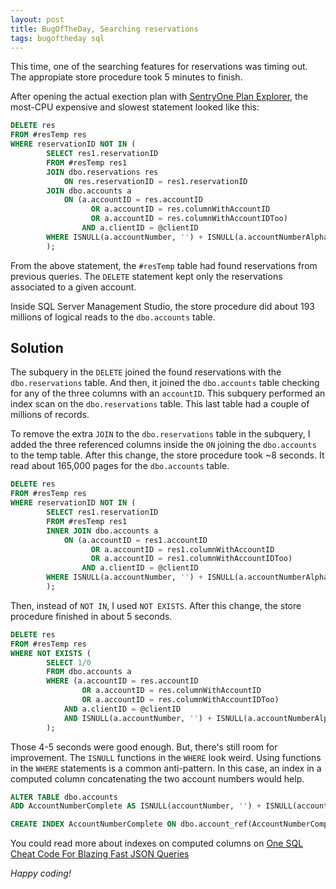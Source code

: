 ```yaml
---
layout: post
title: BugOfTheDay, Searching reservations
tags: bugoftheday sql
---
```


This time, one of the searching features for reservations was timing out. The appropiate store procedure took 5 minutes to finish.

After opening the actual exection plan with [SentryOne Plan Explorer](https://www.sentryone.com/plan-explorer), the most-CPU expensive and slowest statement looked like this:

```sql
DELETE res
FROM #resTemp res
WHERE reservationID NOT IN (
        SELECT res1.reservationID
        FROM #resTemp res1
        JOIN dbo.reservations res
            ON res.reservationID = res1.reservationID
        JOIN dbo.accounts a
            ON (a.accountID = res.accountID
                  OR a.accountID = res.columnWithAccountID
                  OR a.accountID = res.columnWithAccountIDToo)
                AND a.clientID = @clientID
        WHERE ISNULL(a.accountNumber, '') + ISNULL(a.accountNumberAlpha, '') LIKE @accountNumber + '%'
        );

```

From the above statement, the `#resTemp` table had found reservations from previous queries. The `DELETE` statement kept only the reservations associated to a given account.

Inside SQL Server Management Studio, the store procedure did about 193 millions of logical reads to the `dbo.accounts` table.

## Solution

The subquery in the `DELETE`  joined the found reservations with the `dbo.reservations` table. And then, it joined the `dbo.accounts` table checking for any of the three columns with an `accountID`. This subquery performed an index scan on the `dbo.reservations` table. This last table had a couple of millions of records.

To remove the extra `JOIN` to the `dbo.reservations` table in the subquery, I added the three referenced columns inside the `ON` joining the `dbo.accounts` to the temp table. After this change,  the store procedure took ~8 seconds. It read about 165,000  pages for the `dbo.accounts` table.

```sql
DELETE res
FROM #resTemp res
WHERE reservationID NOT IN (
        SELECT res1.reservationID
        FROM #resTemp res1
        INNER JOIN dbo.accounts a
            ON (a.accountID = res1.accountID
                  OR a.accountID = res1.columnWithAccountID
                  OR a.accountID = res1.columnWithAccountIDToo)
                AND a.clientID = @clientID
        WHERE ISNULL(a.accountNumber, '') + ISNULL(a.accountNumberAlpha, '') LIKE @accountNumber + '%'
        );
```

Then, instead of `NOT IN`, I used `NOT EXISTS`. After this change, the store procedure finished in about 5 seconds.

```sql
DELETE res
FROM #resTemp res
WHERE NOT EXISTS (
        SELECT 1/0
        FROM dbo.accounts a
        WHERE (a.accountID = res.accountID
                OR a.accountID = res.columnWithAccountID
                OR a.accountID = res.columnWithAccountIDToo)
            AND a.clientID = @clientID
            AND ISNULL(a.accountNumber, '') + ISNULL(a.accountNumberAlpha, '') LIKE @accountNumber + '%'
        );
```

Those 4-5 seconds were good enough. But, there's still room for improvement. The `ISNULL` functions in the `WHERE` look weird. Using functions in the `WHERE` statements is a common anti-pattern. In this case, an index in a computed column concatenating the two account numbers would help.

```sql
ALTER TABLE dbo.accounts
ADD AccountNumberComplete AS ISNULL(accountNumber, '') + ISNULL(accountNumberAlpha, '')

CREATE INDEX AccountNumberComplete ON dbo.account_ref(AccountNumberComplete)
```

You could read more about indexes on computed columns on [One SQL Cheat Code For Blazing Fast JSON Queries](https://hackernoon.com/one-sql-cheat-code-for-blazing-fast-json-queries-d0cb6160d380)

_Happy coding!_
